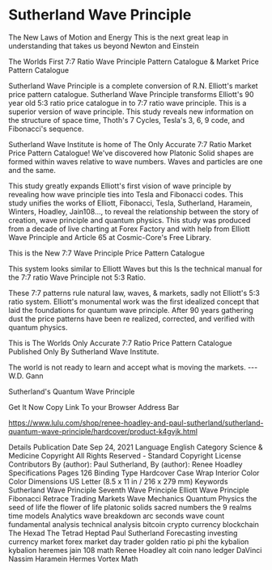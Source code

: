 # Sutherland Wave Principle

The New Laws of Motion and Energy
This is the next great leap in understanding that takes us beyond Newton and Einstein

The Worlds First 7:7 Ratio Wave Principle Pattern Catalogue
& Market Price Pattern Catalogue

Sutherland Wave Principle is a complete conversion of R.N. Elliott's market price pattern catalogue. Sutherland Wave Principle transforms Elliott's 90 year old 5:3 ratio price catalogue in to 7:7 ratio wave principle. This is a superior version of wave principle. This study reveals new information on the structure of space time, Thoth's 7 Cycles, Tesla's 3, 6, 9 code, and Fibonacci's sequence.

Sutherland Wave Institute is home of The Only Accurate 7:7 Ratio Market Price Pattern Catalogue! We've discovered how Platonic Solid shapes are formed within waves relative to wave numbers. Waves and particles are one and the same.

This study greatly expands Elliott's first vision of wave principle by revealing how wave principle ties into Tesla and Fibonacci codes. This study unifies the works of Elliott, Fibonacci, Tesla, Sutherland, Haramein, Winters, Hoadley, Jain108..., to reveal the relationship between the story of creation, wave principle and quantum physics. This study was produced from a decade of live charting at Forex Factory and with help from Elliott Wave Principle and Article 65 at Cosmic-Core's Free Library.

This is the New 7:7 Wave Principle Price Pattern Catalogue

This system looks similar to Elliott Waves but this Is the technical manual for the 7:7 ratio Wave Principle not 5:3 Ratio.

These 7:7 patterns rule natural law, waves, & markets, sadly not Elliott's 5:3 ratio system. Elliott's monumental work was the first idealized concept that laid the foundations for quantum wave principle. After 90 years gathering dust the price patterns have been re realized, corrected, and verified with quantum physics.

This is The Worlds Only Accurate 7:7 Ratio Price Pattern Catalogue Published Only By Sutherland Wave Institute.
 
The world is not ready to learn and accept what is moving the markets. --- W.D. Gann
 
Sutherland's Quantum Wave Principle

Get It Now Copy Link To your Browser Address Bar

https://www.lulu.com/shop/renee-hoadley-and-paul-sutherland/sutherland-quantum-wave-principle/hardcover/product-k4gvjk.html


Details
Publication Date
Sep 24, 2021
Language
English
Category
Science & Medicine
Copyright
All Rights Reserved - Standard Copyright License
Contributors
By (author): Paul Sutherland, By (author): Renee Hoadley
Specifications
Pages
126
Binding Type
Hardcover Case Wrap
Interior Color
Color
Dimensions
US Letter (8.5 x 11 in / 216 x 279 mm)
Keywords
Sutherland Wave Principle
Seventh Wave Principle
Elliott Wave Principle
Fibonacci Retrace
Trading
Markets
Wave Mechanics
Quantum Physics
the seed of life
the flower of life
platonic solids
sacred numbers
the 9 realms
time models
Analytics
wave breakdown
arc seconds
wave count
fundamental analysis
technical analysis
bitcoin
crypto currency
blockchain
The Hexad
The Tetrad
Heptad
Paul Sutherland
Forecasting
investing
currency market
forex market
day trader
golden ratio
pi
phi
the kybalion
kybalion
heremes
jain 108 math
Renee Hoadley
alt coin
nano ledger
DaVinci
Nassim Haramein
Hermes
Vortex Math
